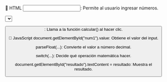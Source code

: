 📌 HTML
<input type="number">: Permite al usuario ingresar números.

<select>: Menú desplegable para elegir la operación.

<button onclick="calcular()">: Llama a la función calcular() al hacer clic.

📌 JavaScript
document.getElementById("num1").value: Obtiene el valor del input.

parseFloat(...): Convierte el valor a número decimal.

switch(...): Decide qué operación matemática hacer.

document.getElementById("resultado").textContent = resultado: Muestra el resultado.